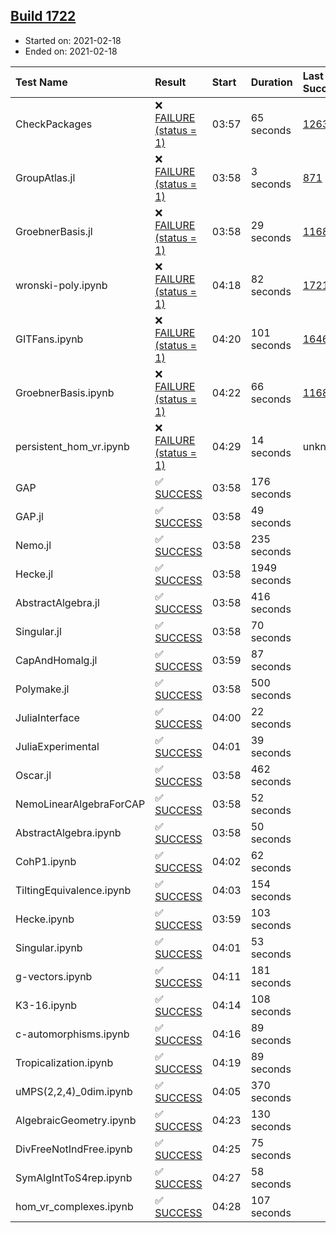 ## [Build 1722](https://oscarci.mathematik.uni-kl.de/job/oscar-stable/1722/)

* Started on: 2021-02-18
* Ended on: 2021-02-18

| Test Name    | Result | Start | Duration | Last Success | First Failure |
|:-------------|:-------|:------|:---------|:-------------|:--------------|
| CheckPackages | ❌ [FAILURE (status = 1)](https://oscarci.mathematik.uni-kl.de/job/oscar-stable/1722/artifact/logs/build-1722/CheckPackages.log) | 03:57 | 65 seconds | [1263](https://oscarci.mathematik.uni-kl.de/job/oscar-stable/1263/) | [1264](https://oscarci.mathematik.uni-kl.de/job/oscar-stable/1264/) |
| GroupAtlas.jl | ❌ [FAILURE (status = 1)](https://oscarci.mathematik.uni-kl.de/job/oscar-stable/1722/artifact/logs/build-1722/GroupAtlas.jl.log) | 03:58 | 3 seconds | [871](https://oscarci.mathematik.uni-kl.de/job/oscar-stable/871/) | [872](https://oscarci.mathematik.uni-kl.de/job/oscar-stable/872/) |
| GroebnerBasis.jl | ❌ [FAILURE (status = 1)](https://oscarci.mathematik.uni-kl.de/job/oscar-stable/1722/artifact/logs/build-1722/GroebnerBasis.jl.log) | 03:58 | 29 seconds | [1168](https://oscarci.mathematik.uni-kl.de/job/oscar-stable/1168/) | [1169](https://oscarci.mathematik.uni-kl.de/job/oscar-stable/1169/) |
| wronski-poly.ipynb | ❌ [FAILURE (status = 1)](https://oscarci.mathematik.uni-kl.de/job/oscar-stable/1722/artifact/logs/build-1722/wronski-poly.ipynb.log) | 04:18 | 82 seconds | [1721](https://oscarci.mathematik.uni-kl.de/job/oscar-stable/1721/) | [1722](https://oscarci.mathematik.uni-kl.de/job/oscar-stable/1722/) |
| GITFans.ipynb | ❌ [FAILURE (status = 1)](https://oscarci.mathematik.uni-kl.de/job/oscar-stable/1722/artifact/logs/build-1722/GITFans.ipynb.log) | 04:20 | 101 seconds | [1646](https://oscarci.mathematik.uni-kl.de/job/oscar-stable/1646/) | [1647](https://oscarci.mathematik.uni-kl.de/job/oscar-stable/1647/) |
| GroebnerBasis.ipynb | ❌ [FAILURE (status = 1)](https://oscarci.mathematik.uni-kl.de/job/oscar-stable/1722/artifact/logs/build-1722/GroebnerBasis.ipynb.log) | 04:22 | 66 seconds | [1168](https://oscarci.mathematik.uni-kl.de/job/oscar-stable/1168/) | [1169](https://oscarci.mathematik.uni-kl.de/job/oscar-stable/1169/) |
| persistent_hom_vr.ipynb | ❌ [FAILURE (status = 1)](https://oscarci.mathematik.uni-kl.de/job/oscar-stable/1722/artifact/logs/build-1722/persistent_hom_vr.ipynb.log) | 04:29 | 14 seconds | unknown | unknown |
| GAP | ✅ [SUCCESS](https://oscarci.mathematik.uni-kl.de/job/oscar-stable/1722/artifact/logs/build-1722/GAP.log) | 03:58 | 176 seconds |  |  |
| GAP.jl | ✅ [SUCCESS](https://oscarci.mathematik.uni-kl.de/job/oscar-stable/1722/artifact/logs/build-1722/GAP.jl.log) | 03:58 | 49 seconds |  |  |
| Nemo.jl | ✅ [SUCCESS](https://oscarci.mathematik.uni-kl.de/job/oscar-stable/1722/artifact/logs/build-1722/Nemo.jl.log) | 03:58 | 235 seconds |  |  |
| Hecke.jl | ✅ [SUCCESS](https://oscarci.mathematik.uni-kl.de/job/oscar-stable/1722/artifact/logs/build-1722/Hecke.jl.log) | 03:58 | 1949 seconds |  |  |
| AbstractAlgebra.jl | ✅ [SUCCESS](https://oscarci.mathematik.uni-kl.de/job/oscar-stable/1722/artifact/logs/build-1722/AbstractAlgebra.jl.log) | 03:58 | 416 seconds |  |  |
| Singular.jl | ✅ [SUCCESS](https://oscarci.mathematik.uni-kl.de/job/oscar-stable/1722/artifact/logs/build-1722/Singular.jl.log) | 03:58 | 70 seconds |  |  |
| CapAndHomalg.jl | ✅ [SUCCESS](https://oscarci.mathematik.uni-kl.de/job/oscar-stable/1722/artifact/logs/build-1722/CapAndHomalg.jl.log) | 03:59 | 87 seconds |  |  |
| Polymake.jl | ✅ [SUCCESS](https://oscarci.mathematik.uni-kl.de/job/oscar-stable/1722/artifact/logs/build-1722/Polymake.jl.log) | 03:58 | 500 seconds |  |  |
| JuliaInterface | ✅ [SUCCESS](https://oscarci.mathematik.uni-kl.de/job/oscar-stable/1722/artifact/logs/build-1722/JuliaInterface.log) | 04:00 | 22 seconds |  |  |
| JuliaExperimental | ✅ [SUCCESS](https://oscarci.mathematik.uni-kl.de/job/oscar-stable/1722/artifact/logs/build-1722/JuliaExperimental.log) | 04:01 | 39 seconds |  |  |
| Oscar.jl | ✅ [SUCCESS](https://oscarci.mathematik.uni-kl.de/job/oscar-stable/1722/artifact/logs/build-1722/Oscar.jl.log) | 03:58 | 462 seconds |  |  |
| NemoLinearAlgebraForCAP | ✅ [SUCCESS](https://oscarci.mathematik.uni-kl.de/job/oscar-stable/1722/artifact/logs/build-1722/NemoLinearAlgebraForCAP.log) | 03:58 | 52 seconds |  |  |
| AbstractAlgebra.ipynb | ✅ [SUCCESS](https://oscarci.mathematik.uni-kl.de/job/oscar-stable/1722/artifact/logs/build-1722/AbstractAlgebra.ipynb.log) | 03:58 | 50 seconds |  |  |
| CohP1.ipynb | ✅ [SUCCESS](https://oscarci.mathematik.uni-kl.de/job/oscar-stable/1722/artifact/logs/build-1722/CohP1.ipynb.log) | 04:02 | 62 seconds |  |  |
| TiltingEquivalence.ipynb | ✅ [SUCCESS](https://oscarci.mathematik.uni-kl.de/job/oscar-stable/1722/artifact/logs/build-1722/TiltingEquivalence.ipynb.log) | 04:03 | 154 seconds |  |  |
| Hecke.ipynb | ✅ [SUCCESS](https://oscarci.mathematik.uni-kl.de/job/oscar-stable/1722/artifact/logs/build-1722/Hecke.ipynb.log) | 03:59 | 103 seconds |  |  |
| Singular.ipynb | ✅ [SUCCESS](https://oscarci.mathematik.uni-kl.de/job/oscar-stable/1722/artifact/logs/build-1722/Singular.ipynb.log) | 04:01 | 53 seconds |  |  |
| g-vectors.ipynb | ✅ [SUCCESS](https://oscarci.mathematik.uni-kl.de/job/oscar-stable/1722/artifact/logs/build-1722/g-vectors.ipynb.log) | 04:11 | 181 seconds |  |  |
| K3-16.ipynb | ✅ [SUCCESS](https://oscarci.mathematik.uni-kl.de/job/oscar-stable/1722/artifact/logs/build-1722/K3-16.ipynb.log) | 04:14 | 108 seconds |  |  |
| c-automorphisms.ipynb | ✅ [SUCCESS](https://oscarci.mathematik.uni-kl.de/job/oscar-stable/1722/artifact/logs/build-1722/c-automorphisms.ipynb.log) | 04:16 | 89 seconds |  |  |
| Tropicalization.ipynb | ✅ [SUCCESS](https://oscarci.mathematik.uni-kl.de/job/oscar-stable/1722/artifact/logs/build-1722/Tropicalization.ipynb.log) | 04:19 | 89 seconds |  |  |
| uMPS(2,2,4)_0dim.ipynb | ✅ [SUCCESS](https://oscarci.mathematik.uni-kl.de/job/oscar-stable/1722/artifact/logs/build-1722/uMPS-2-2-4-_0dim.ipynb.log) | 04:05 | 370 seconds |  |  |
| AlgebraicGeometry.ipynb | ✅ [SUCCESS](https://oscarci.mathematik.uni-kl.de/job/oscar-stable/1722/artifact/logs/build-1722/AlgebraicGeometry.ipynb.log) | 04:23 | 130 seconds |  |  |
| DivFreeNotIndFree.ipynb | ✅ [SUCCESS](https://oscarci.mathematik.uni-kl.de/job/oscar-stable/1722/artifact/logs/build-1722/DivFreeNotIndFree.ipynb.log) | 04:25 | 75 seconds |  |  |
| SymAlgIntToS4rep.ipynb | ✅ [SUCCESS](https://oscarci.mathematik.uni-kl.de/job/oscar-stable/1722/artifact/logs/build-1722/SymAlgIntToS4rep.ipynb.log) | 04:27 | 58 seconds |  |  |
| hom_vr_complexes.ipynb | ✅ [SUCCESS](https://oscarci.mathematik.uni-kl.de/job/oscar-stable/1722/artifact/logs/build-1722/hom_vr_complexes.ipynb.log) | 04:28 | 107 seconds |  |  |
